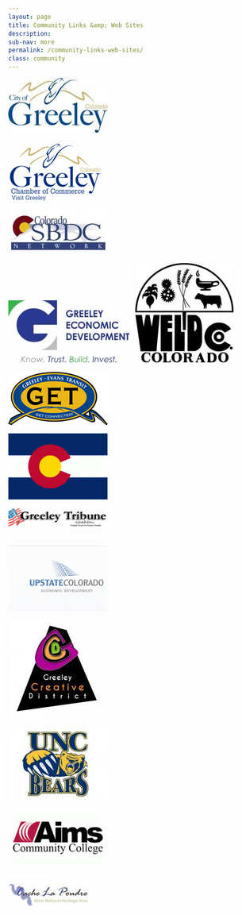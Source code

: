 ```yaml
---
layout: page
title: Community Links &amp; Web Sites
description:
sub-nav: more
permalink: /community-links-web-sites/
class: community
---
```



[![](/uploads/versions/greeleycitylogo---x----200-113x---.jpg)](http://greeleygov.com/)

[![](/uploads/versions/chamberlogo---x----200-119x---.png)](http://www.greeleychamber.com/)

[![](/uploads/versions/colorado-sbdc---x----200-90x---.gif)](http://www.eastcoloradosbdc.com/)

![](/uploads/versions/greeley-eco-devo---x----244-125x---.jpg)&nbsp; &nbsp;[![](/uploads/versions/wclogovector---x----198-200x---.jpg)](https://www.weldgov.com/)

[![](/uploads/versions/get-logo---x----200-109x---.png)](http://greeleygov.com/services/greeley-evans-transit)

[![](/uploads/versions/colorado---x----200-133x---.gif)](http://www.colorado.com/)

[![](/uploads/versions/greeleytriblogo---x----200-38x---.gif)](http://greeleytribune.com/)

[![](/uploads/versions/upstatelogohome---x----200-152x---.gif)](http://www.upstatecolorado.org/)

[![](/uploads/versions/gcd---x----193-200x---.jpg)](http://www.discovergreeleycreativedistrict.com/)

[![](/uploads/versions/northerncoloradobearslogo---x----200-150x---.jpg)](http://www.unco.edu/)

[![](/uploads/versions/aims---x----200-112x---.gif)](http://www.aims.edu/)

[![](/uploads/versions/cache-la-poudre---x----200-70x---.jpg)](http://www.poudreheritage.org/)